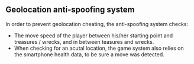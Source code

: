 ## Geolocation anti-spoofing system

In order to prevent geolocation cheating, the anti-spoofing system checks:
- The move speed of the player between his/her starting point and treasures / wrecks, and in between teasures and wrecks.
- When checking for an acutal location, the game system also relies on the smartphone health data, to be sure a move was detected.
